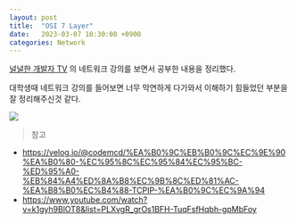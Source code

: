 ```yaml
---
layout: post
title:  "OSI 7 Layer"
date:   2023-03-07 10:30:00 +0900
categories: Network
---
```


[널널한 개발자 TV](https://www.youtube.com/watch?v=k1gyh9BlOT8&list=PLXvgR_grOs1BFH-TuqFsfHqbh-gpMbFoy) 의 네트워크 강의를 보면서 공부한 내용을 정리했다.

대학생때 네트워크 강의를 들어보면 너무 막연하게 다가와서 이해하기 힘들었던 부분을 잘 정리해주신것 같다.

![](https://velog.velcdn.com/images/ghjeong/post/c854128e-e1ed-4df5-a685-52ff52235ba5/image.png)



> 참고
- https://velog.io/@codemcd/%EA%B0%9C%EB%B0%9C%EC%9E%90%EA%B0%80-%EC%95%8C%EC%95%84%EC%95%BC-%ED%95%A0-%EB%84%A4%ED%8A%B8%EC%9B%8C%ED%81%AC-%EA%B8%B0%EC%B4%88-TCPIP-%EA%B0%9C%EC%9A%94
- https://www.youtube.com/watch?v=k1gyh9BlOT8&list=PLXvgR_grOs1BFH-TuqFsfHqbh-gpMbFoy

